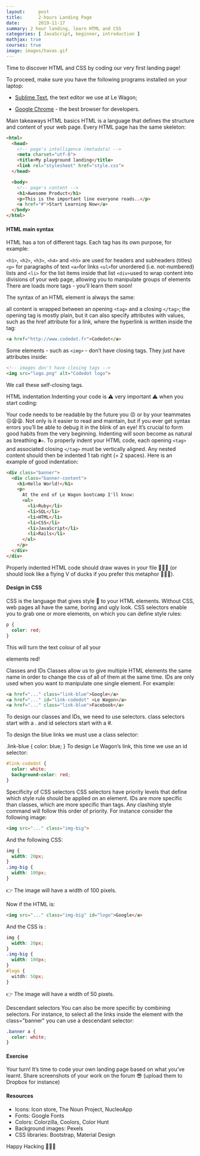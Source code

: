 ```yaml
---
layout:     post
title:      2-hours Landing Page
date:       2019-11-17
summary: 2 hour landing, learn HTML and CSS
categories: [ JavaScript, beginner, introduction ]
mathjax: true
courses: true
image: images/havas.gif
---
```


Time to discover HTML and CSS by coding our very first landing page!

To proceed, make sure you have the following programs installed on your laptop:


* [Sublime Text](), the text editor we use at Le Wagon;

* [Google Chrome]() - the best browser for developers.

Main takeaways
HTML basics
HTML is a language that defines the structure and content of your web page. Every HTML page has the same skeleton:

```html
<html>
  <head>
    <!-- page's intelligence (metadata) -->
    <meta charset="utf-8">
    <title>My playground landing</title>
    <link rel="stylesheet" href="style.css">
  </head>

  <body>
    <!-- page's content -->
    <h1>Awesome Product</h1>
    <p>This is the important line everyone reads..</p>
    <a href="#">Start Learning Now</a>
  </body>
</html>
```
#### HTML main syntax

HTML has a ton of different tags. Each tag has its own purpose, for example:

`<h1>`, `<h2>`,  `<h3>`, `<h4>` and `<h5>` are used for headers and subheaders (titles)
`<p>` for paragraphs of text
`<a>`for links
`<ul>`for unordered (i.e. not-numbered) lists and `<li>` for the list items inside that list
`<div>`used to wrap content into divisions of your web page, allowing you to manipulate groups of elements
There are loads more tags - you’ll learn them soon!

The syntax of an HTML element is always the same:

all content is wrapped between an opening `<tag>` and a closing `</tag>`;
the opening tag is mostly plain, but it can also specify attributes with values, such as the href attribute for a link, where the hyperlink is written inside the tag:

```html
<a href="http://www.codedot.fr">Codedot</a>
```
Some elements - such as `<img>` - don’t have closing tags. They just have attributes inside:

```html
<!-- images don't have closing tags -->
<img src="logo.png" alt="Codedot logo">
```
We call these self-closing tags.

HTML indentation
Indenting your code is ⚠️ very important ⚠️ when you start coding:

Your code needs to be readable by the future you 😣 or by your teammates 😖😫😩.
Not only is it easier to read and maintain, but if you ever get syntax errors you’ll be able to debug it in the blink of an eye!
It’s crucial to form good habits from the very beginning. Indenting will soon become as natural as breathing 🌬.
To properly indent your HTML code, each opening `<tag>` and associated closing `</tag>` must be vertically aligned. Any nested content should then be indented 1 tab right (= 2 spaces). Here is an example of good indentation:

```html
<div class="banner">
  <div class="banner-content">
    <h1>Hello World!</h1>
    <p>
      At the end of Le Wagon bootcamp I'll know:
      <ul>
        <li>Ruby</li>
        <li>SQL</li>
        <li>HTML</li>
        <li>CSS</li>
        <li>JavaScript</li>
        <li>Rails</li>
      </ul>
    </p>
  </div>
</div>
```
Properly indented HTML code should draw waves in your file 🌊🌊🌊 (or should look like a flying V of ducks if you prefer this metaphor 🦆🦆🦆).

#### Design in CSS

CSS is the language that gives style 🎨 to your HTML elements.
Without CSS, web pages all have the same, boring and ugly look.
CSS selectors enable you to grab one or more elements, on which you can define style rules:

```css
p {
  color: red;
}
```
This will turn the text colour of all your <p> elements red!

Classes and IDs
Classes allow us to give multiple HTML elements the same name in order to change the css of all of them at the same time. IDs are only used when you want to manipulate one single element. For example:

```html
<a href="..." class="link-blue">Google</a>
<a href="..." id="link-codedot" >Le Wagon</a>
<a href="..." class="link-blue">Facebook</a>
```
To design our classes and IDs, we need to use selectors. class selectors start with a . and id selectors start with a #.

To design the blue links we must use a class selector:

.link-blue {
  color: blue;
}
To design Le Wagon’s link, this time we use an id selector:

```css
#link-codedot {
  color: white;
  background-color: red;
}
```

Specificity of CSS selectors
CSS selectors have priority levels that define which style rule should be applied on an element. IDs are more specific than classes, which are more specific than tags. Any clashing style command will follow this order of priority. For instance consider the following image:

```html
<img src="..." class="img-big">
```
And the following CSS:

```css
img {
  width: 20px;
}
.img-big {
  width: 100px;
}
```
👉 The image will have a width of 100 pixels.

Now if the HTML is:

```html
<img src="..." class="img-big" id="logo">Google</a>
```
And the CSS is :

```css
img {
  width: 20px;
}
.img-big {
  width: 100px;
}
#logo {
  witdh: 50px;
}
```
👉 The image will have a width of 50 pixels.

Descendant selectors
You can also be more specific by combining selectors. For instance, to select all the links inside the element with the class="banner" you can use a descendant selector:

```css
.banner a {
  color: white;
}
```
#### Exercise

Your turn! It’s time to code your own landing page based on what you’ve learnt.
Share screenshots of your work on the forum 😎 (upload them to Dropbox for instance)

#### Resources

* Icons: Icon store, The Noun Project, NucleoApp
* Fonts: Google Fonts
* Colors: Colorzilla, Coolors, Color Hunt
* Background images: Pexels
* CSS libraries: Bootstrap, Material Design


Happy Hacking 🚀🚀🚀
